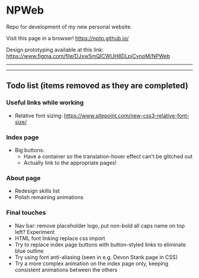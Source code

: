 # NPWeb

Repo for development of my new personal website.

Visit this page in a browser!
https://nptp.github.io/

Design prototyping available at this link:
https://www.figma.com/file/DJxw5mQICWUH8DLpjCvnoM/NPWeb

---
---

## Todo list (items removed as they are completed)

### Useful links while working
- Relative font sizing: https://www.sitepoint.com/new-css3-relative-font-size/

### Index page
- Big buttons:
  - Have a container so the translation-hover effect can't be glitched out
  - Actually link to the appropriate pages!

### About page
- Redesign skills list
- Polish remaining animations

### Final touches
- Nav bar: remove placeholder logo, put non-bold all caps name on top left? Experiment
- HTML font linking replace css import
- Try to replace index page buttons with button-styled links to eliminate blue outline
- Try using font anti-aliasing (seen in e.g. Devon Stank page in CSS)
- Try a more complex animation on the index page only, keeping consistent animations between the others